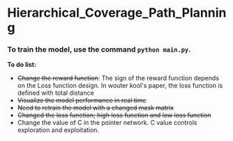 # Hierarchical_Coverage_Path_Planning

### To train the model, use the command `python main.py`.
**To do list:** 
- ~~Change the reward function~~: The sign of the reward function depends on the Loss function design. In wouter kool's paper, the loss function is defined with total distance
- ~~Visualize the model performance in real time~~
- ~~Need to retrain the model with a changed mask matrix~~ 
- ~~Changed the loss function; high loss function and low loss function~~
- Change the value of C in the pointer network. C value controls exploration and exploitation.


